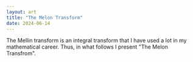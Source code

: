 ```yaml
---
layout: art
title: "The Melon Transform"
date: 2024-06-14
---
```


The Mellin transform is an integral transform that I have used a lot in my mathematical career. Thus, in what follows I present "The Melon Transfrom".


